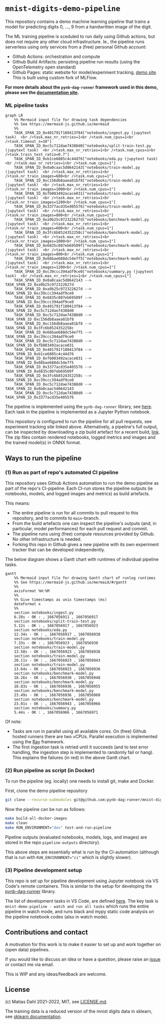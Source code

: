 # `mnist-digits-demo-pipeline`

This repository contains a demo machine learning pipeline that trains a model for predicting digits 0, ..., 9 from a handwritten image of the digit.

The ML training pipeline is sceduled to run daily using Github actions, but does not require any other cloud infrastructure. Ie., the pipeline runs serverless using only services from a (free) personal Github account:
 - Github Actions: orchestration and compute
 - Github Build Artifacts: persisting pipeline run results (using the OpenTelemetry open standard)
 - Github Pages: static website for model/experiment tracking, [demo site](https://pynb-dag-runner.github.io/mnist-digits-demo-pipeline/). This is built using custom fork of MLFlow.

**For more details about the `pynb-dag-runner` framework used in this demo, please see the [documentation site](https://pynb-dag-runner.github.io/pynb-dag-runner/).**

### ML pipeline tasks

```mermaid
graph LR
    %% Mermaid input file for drawing task dependencies
    %% See https://mermaid-js.github.io/mermaid
    %%
    TASK_SPAN_ID_0x401791f180413f84["notebooks/ingest.py (jupytext task)  <br />task.max_nr_retries=1<br />task.num_cpus=1<br />task.timeout_s=10"]
    TASK_SPAN_ID_0xc5c712dae74388d0["notebooks/split-train-test.py (jupytext task)  <br />task.max_nr_retries=1<br />task.num_cpus=1<br />task.train_test_ratio=0.7"]
    TASK_SPAN_ID_0xb1ce6885c4c44d76["notebooks/eda.py (jupytext task)  <br />task.max_nr_retries=1<br />task.num_cpus=1"]
    TASK_SPAN_ID_0x0a0caac5d8642143["notebooks/train-model.py (jupytext task)  <br />task.max_nr_retries=1<br />task.nr_train_images=600<br />task.num_cpus=1"]
    TASK_SPAN_ID_0xc156db8aaea01bf8["notebooks/train-model.py (jupytext task)  <br />task.max_nr_retries=1<br />task.nr_train_images=1000<br />task.num_cpus=1"]
    TASK_SPAN_ID_0xfb003492acace031["notebooks/train-model.py (jupytext task)  <br />task.max_nr_retries=1<br />task.nr_train_images=1200<br />task.num_cpus=1"]
    TASK_SPAN_ID_0x3377acd35e405576["notebooks/train-model.py (jupytext task)  <br />task.max_nr_retries=1<br />task.nr_train_images=800<br />task.num_cpus=1"]
    TASK_SPAN_ID_0xa9b25c972322627d["notebooks/benchmark-model.py (jupytext task)  <br />task.max_nr_retries=1<br />task.nr_train_images=600<br />task.num_cpus=1"]
    TASK_SPAN_ID_0x3fc6b8524352258c["notebooks/benchmark-model.py (jupytext task)  <br />task.max_nr_retries=1<br />task.nr_train_images=1000<br />task.num_cpus=1"]
    TASK_SPAN_ID_0x6835c807eb69509f["notebooks/benchmark-model.py (jupytext task)  <br />task.max_nr_retries=1<br />task.nr_train_images=800<br />task.num_cpus=1"]
    TASK_SPAN_ID_0x66bae688dc54e7f5["notebooks/benchmark-model.py (jupytext task)  <br />task.max_nr_retries=1<br />task.nr_train_images=1200<br />task.num_cpus=1"]
    TASK_SPAN_ID_0xc39ccc394adf9ce0["notebooks/summary.py (jupytext task)  <br />task.max_nr_retries=1<br />task.num_cpus=1"]
    TASK_SPAN_ID_0x0a0caac5d8642143 --> TASK_SPAN_ID_0xa9b25c972322627d
    TASK_SPAN_ID_0xa9b25c972322627d --> TASK_SPAN_ID_0xc39ccc394adf9ce0
    TASK_SPAN_ID_0x6835c807eb69509f --> TASK_SPAN_ID_0xc39ccc394adf9ce0
    TASK_SPAN_ID_0x401791f180413f84 --> TASK_SPAN_ID_0xc5c712dae74388d0
    TASK_SPAN_ID_0xc5c712dae74388d0 --> TASK_SPAN_ID_0xc156db8aaea01bf8
    TASK_SPAN_ID_0xc156db8aaea01bf8 --> TASK_SPAN_ID_0x3fc6b8524352258c
    TASK_SPAN_ID_0x66bae688dc54e7f5 --> TASK_SPAN_ID_0xc39ccc394adf9ce0
    TASK_SPAN_ID_0xc5c712dae74388d0 --> TASK_SPAN_ID_0xfb003492acace031
    TASK_SPAN_ID_0x401791f180413f84 --> TASK_SPAN_ID_0xb1ce6885c4c44d76
    TASK_SPAN_ID_0xfb003492acace031 --> TASK_SPAN_ID_0x66bae688dc54e7f5
    TASK_SPAN_ID_0x3377acd35e405576 --> TASK_SPAN_ID_0x6835c807eb69509f
    TASK_SPAN_ID_0x3fc6b8524352258c --> TASK_SPAN_ID_0xc39ccc394adf9ce0
    TASK_SPAN_ID_0xc5c712dae74388d0 --> TASK_SPAN_ID_0x0a0caac5d8642143
    TASK_SPAN_ID_0xc5c712dae74388d0 --> TASK_SPAN_ID_0x3377acd35e405576
```

The pipeline is implemented using the `pynb-dag-runner` library, see [here](https://github.com/pynb-dag-runner/pynb-dag-runner). Each task in the pipeline is implemented as a Jupyter Python notebook.

This repository is configured to run the pipeline for all pull requests, see experiment tracking site linked above. Alternatively, a pipeline's full output, can be inspected by downloading a zip build artefact for a recent build, [link](https://github.com/pynb-dag-runner/mnist-digits-demo-pipeline/actions/workflows/ci.yml). The zip files contain rendered notebooks, logged metrics and images and the trained model(s) in ONNX format.

## Ways to run the pipeline
### (1) Run as part of repo's automated CI pipeline

This repository uses Github Actions automation to run the demo pipeline as part of the repo's CI-pipeline. Each CI-run stores the pipeline outputs (ie notebooks, models, and logged images and metrics) as build artefacts.

This means:
- The entire pipeline is run for all commits to pull request to this repository, and to commits to `main`-branch.
- From the build artefacts one can inspect the pipeline's outputs (and, in particular, model performances) for each pull request and commit.
- The pipeline runs using (free) compute resources provided by Github. No other infrastructure is needed.
- Forking this repo in Github gives a new pipeline with its own experiment tracker that can be developed independently.

The below diagram shows a Gantt chart with runtimes of individual pipeline tasks.

```mermaid
gantt
    %% Mermaid input file for drawing Gantt chart of runlog runtimes
    %% See https://mermaid-js.github.io/mermaid/#/gantt
    %%
    axisFormat %H:%M
    %%
    %% Give timestamps as unix timestamps (ms)
    dateFormat x
    %%
    section notebooks/ingest.py
    6.28s - OK : , 1667056911 , 1667056917
    section notebooks/split-train-test.py
    5.12s - OK : , 1667056917 , 1667056923
    section notebooks/eda.py
    12.34s - OK : , 1667056917 , 1667056930
    section notebooks/train-model.py
    7.33s - OK : , 1667056923 , 1667056930
    section notebooks/train-model.py
    13.58s - OK : , 1667056923 , 1667056936
    section notebooks/train-model.py
    20.11s - OK : , 1667056923 , 1667056943
    section notebooks/train-model.py
    13.64s - OK : , 1667056923 , 1667056936
    section notebooks/benchmark-model.py
    18.26s - OK : , 1667056930 , 1667056948
    section notebooks/benchmark-model.py
    18.83s - OK : , 1667056936 , 1667056955
    section notebooks/benchmark-model.py
    23.49s - OK : , 1667056936 , 1667056960
    section notebooks/benchmark-model.py
    23.01s - OK : , 1667056943 , 1667056966
    section notebooks/summary.py
    5.44s - OK : , 1667056966 , 1667056971
```

Of note:
- Tasks are run in parallel using all available cores. On (free) Github hosted runners there are two vCPUs. Parallel execution is implemented using the [Ray](https://www.ray.io/) framework.
- The first ingestion task is retried until it succeeds (and to test error handling, the ingestion step is implemented to randomly fail or hang). This explains the failures (in red) in the above Gantt chart.

### (2) Run pipeline as script (in Docker)

To run the pipeline (eg. locally) one needs to install git, make and Docker.

First, clone the demo pipeline repository
```bash
git clone --recurse-submodules git@github.com:pynb-dag-runner/mnist-digits-demo-pipeline.git
```

Now the pipeline can be run as follows:
```bash
make build-all-docker-images
make clean
make RUN_ENVIRONMENT="dev" test-and-run-pipeline
```

Pipeline outputs (evaluated notebooks, models, logs, and images) are stored in the repo `pipeline-outputs` directory).

This above steps are essentially what is run by the CI-automation (although that is run with `RUN_ENVIRONMENT="ci"` which is slightly slower).

### (3) Pipeline development setup

This repo is set up for pipeline development using Jupyter notebook via VS Code's remote containers. This is similar to the setup for developing the [pynb-dag-runner](https://github.com/pynb-dag-runner/pynb-dag-runner) library.

The list of development tasks in VS Code, are defined [here](workspace/.vscode/tasks.json). The key task is `mnist-demo-pipeline - watch and run all tasks` which runs the entire pipeline in watch mode, and runs black and mypy static code analysis on the pipeline notebook codes (also in watch mode).

## Contributions and contact

A motivation for this work is to make it easier to set up and work together on (open data) pipelines.

If you would like to discuss an idea or have a question, please raise an [issue](https://github.com/pynb-dag-runner/mnist-digits-demo-pipeline/issues) or contact me via email.

This is WIP and any ideas/feedback are welcome.


## License

(c) Matias Dahl 2021-2022, MIT, see [LICENSE.md](./LICENSE.md).

The training data is a reduced version of the mnist digits data in sklearn, see [sklearn documentation](https://scikit-learn.org/stable/modules/generated/sklearn.datasets.load_digits.html).
